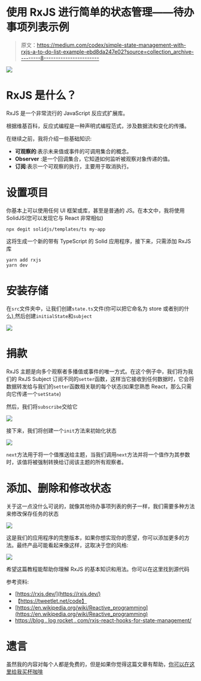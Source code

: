 # 使用 RxJS 进行简单的状态管理——待办事项列表示例

> 原文：<https://medium.com/codex/simple-state-management-with-rxjs-a-to-do-list-example-ebd8da247e02?source=collection_archive---------8----------------------->

![](img/8a414c69bf97c1a04a33b4abdedec28f.png)

# RxJS 是什么？

RxJS 是一个非常流行的 JavaScript 反应式扩展库。

根据维基百科，反应式编程是一种声明式编程范式，涉及数据流和变化的传播。

在继续之前，我将介绍一些基础知识:

*   **可观察的**:表示未来值或事件的可调用集合的概念。
*   **Observer** :是一个回调集合，它知道如何监听被观察对象传递的值。
*   **订阅**:表示一个可观察的执行，主要用于取消执行。

# 设置项目

你基本上可以使用任何 UI 框架或库，甚至是普通的 JS。在本文中，我将使用 SolidJS(您可以发现它与 React 非常相似)

```
npx degit solidjs/templates/ts my-app
```

这将生成一个新的带有 TypeScript 的 Solid 应用程序，接下来，只需添加 RxJS 库

```
yarn add rxjs
yarn dev
```

# 安装存储

在`src`文件夹中，让我们创建`state.ts`文件(你可以把它命名为 store 或者别的什么),然后创建`initialState`和`subject`

![](img/e28570a2bbcb046b5c33d3effffa2f84.png)

# 捐款

RxJS 主题是向多个观察者多播值或事件的唯一方式。在这个例子中，我们将为我们的 RxJS Subject 订阅不同的`setter`函数，这样当它接收到任何数据时，它会将数据转发给与我们的`setter`函数相关联的每个状态(如果您熟悉 React，那么只需向它传递一个`setState`)

然后，我们将`subscribe`交给它

![](img/3297d8e616f4f56ce34893e3269fc7cd.png)

接下来，我们将创建一个`init`方法来初始化状态

![](img/86d53ade2e301157798691d4406c90e5.png)

`next`方法用于将一个值推送给主题，当我们调用`next`方法并将一个值作为其参数时，该值将被强制转换给订阅该主题的所有观察者。

# 添加、删除和修改状态

关于这一点没什么可说的，就像其他待办事项列表的例子一样，我们需要多种方法来修改保存任务的状态

![](img/65c86afcb3df1811798319a6b97073c3.png)

这是我们的应用程序的完整版本，如果你想实现你的愿望，你可以添加更多的方法。最终产品可能看起来像这样，这取决于您的风格:

![](img/e3f9685a2b80816b9bef4a226b5fa25c.png)

希望这篇教程能帮助你理解 RxJS 的基本知识和用法。你可以在这里找到源代码

参考资料:

*   [https://rxjs.dev/](https://rxjs.dev/)
*   【https://tweetlet.net/code】
*   [https://en.wikipedia.org/wiki/Reactive_programming](https://en.wikipedia.org/wiki/Reactive_programming)
*   [https://blog . log rocket . com/rxjs-react-hooks-for-state-management/](https://blog.logrocket.com/rxjs-react-hooks-for-state-management/)

# 遗言

虽然我的内容对每个人都是免费的，但是如果你觉得这篇文章有帮助，[你可以在这里给我买杯咖啡](https://www.buymeacoffee.com/kylele19)